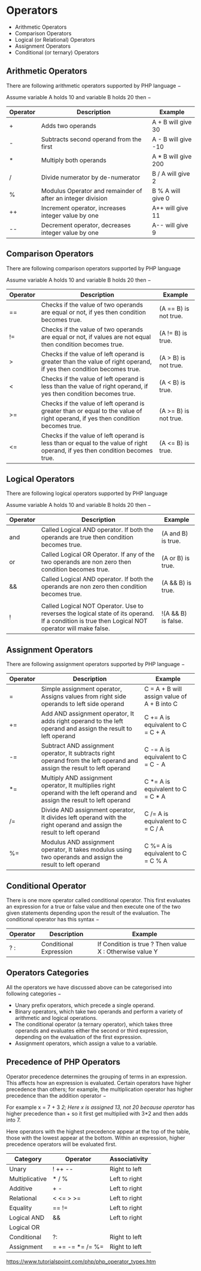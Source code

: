 # Operators

- Arithmetic Operators
- Comparison Operators
- Logical (or Relational) Operators
- Assignment Operators
- Conditional (or ternary) Operators

## Arithmetic Operators

There are following arithmetic operators supported by PHP language −

Assume variable A holds 10 and variable B holds 20 then −

| Operator | Description                                                 | Example              |
|----------|----------------------------------------------|----------------|
| +       | Adds two operands                                           | A + B will give 30   |
| -   | Subtracts second operand from the first                     | A - B will give -10  |
| *       | Multiply both operands                                      | A * B will give 200 |
| /        | Divide numerator by de-numerator                            | B / A will give 2    |
| %       | Modulus Operator and remainder of after an integer division | B % A will give 0    |
| ++       | Increment operator, increases integer value by one          | A++ will give 11     |
| --  | Decrement operator, decreases integer value by one          | A-- will give 9     |

## Comparison Operators

There are following comparison operators supported by PHP language

Assume variable A holds 10 and variable B holds 20 then −

| Operator | Description                                                                                                                     | Example                |
|----------|--------------------------------------------------|-------------|
| ==       | Checks if the value of two operands are equal or not, if yes then condition becomes true.                                       | (A == B) is not true.  |
| !=       | Checks if the value of two operands are equal or not, if values are not equal then condition becomes true.                      | (A != B) is true.      |
| >       | Checks if the value of left operand is greater than the value of right operand, if yes then condition becomes true.             | (A > B) is not true.  |
| <       | Checks if the value of left operand is less than the value of right operand, if yes then condition becomes true.                | (A < B) is true.      |
| >=      | Checks if the value of left operand is greater than or equal to the value of right operand, if yes then condition becomes true. | (A >= B) is not true. |
| <=      | Checks if the value of left operand is less than or equal to the value of right operand, if yes then condition becomes true.    | (A <= B) is true.     |

## Logical Operators

There are following logical operators supported by PHP language

Assume variable A holds 10 and variable B holds 20 then −

| Operator | Description                                                                                                                                      | Example             |
|----------|----------------------------------------------------|-----------|
| and      | Called Logical AND operator. If both the operands are true then condition becomes true.                                                          | (A and B) is true.  |
| or       | Called Logical OR Operator. If any of the two operands are non zero then condition becomes true.                                                 | (A or B) is true.   |
| &&       | Called Logical AND operator. If both the operands are non zero then condition becomes true.                                                      | (A && B) is true.   |
| ||     | Called Logical OR Operator. If any of the two operands are non zero then condition becomes true.                                                 | (A || B) is true. |
| !        | Called Logical NOT Operator. Use to reverses the logical state of its operand. If a condition is true then Logical NOT operator will make false. | !(A && B) is false. |

## Assignment Operators

There are following assignment operators supported by PHP language −

| Operator | Description                                                                                                               | Example                                     |
|----------|--------------------------------------------|-------------------|
| =        | Simple assignment operator, Assigns values from right side operands to left side operand                                  | C = A + B will assign value of A + B into C |
| +=       | Add AND assignment operator, It adds right operand to the left operand and assign the result to left operand              | C += A is equivalent to C = C + A           |
| -=       | Subtract AND assignment operator, It subtracts right operand from the left operand and assign the result to left operand  | C -= A is equivalent to C = C - A           |
| *=      | Multiply AND assignment operator, It multiplies right operand with the left operand and assign the result to left operand | C *= A is equivalent to C = C * A         |
| /=       | Divide AND assignment operator, It divides left operand with the right operand and assign the result to left operand      | C /= A is equivalent to C = C / A           |
| %=       | Modulus AND assignment operator, It takes modulus using two operands and assign the result to left operand                | C %= A is equivalent to C = C % A           |

## Conditional Operator

There is one more operator called conditional operator. This first evaluates an expression for a true or false value and then execute one of the two given statements depending upon the result of the evaluation. The conditional operator has this syntax −

| Operator | Description            | Example                                                 |
|-----------|--------------------|------------------------------------------|
| ? :      | Conditional Expression | If Condition is true ? Then value X : Otherwise value Y |

## Operators Categories

All the operators we have discussed above can be categorised into following categories −

- Unary prefix operators, which precede a single operand.
- Binary operators, which take two operands and perform a variety of arithmetic and logical operations.
- The conditional operator (a ternary operator), which takes three operands and evaluates either the second or third expression, depending on the evaluation of the first expression.
- Assignment operators, which assign a value to a variable.

## Precedence of PHP Operators

Operator precedence determines the grouping of terms in an expression. This affects how an expression is evaluated. Certain operators have higher precedence than others; for example, the multiplication operator has higher precedence than the addition operator −

For example x = 7 + 3 *2; Here x is assigned 13, not 20 because operator* has higher precedence than + so it first get multiplied with 3*2 and then adds into 7.

Here operators with the highest precedence appear at the top of the table, those with the lowest appear at the bottom. Within an expression, higher precedence operators will be evaluated first.

| Category       | Operator          | Associativity |
|----------------|-------------------|---------------|
| Unary          | ! ++ --      | Right to left |
| Multiplicative | * / %            | Left to right |
| Additive       | + -          | Left to right |
| Relational     | < <= > >=     | Left to right |
| Equality       | == !=             | Left to right |
| Logical AND    | &&                | Left to right |
| Logical OR     | ||              | Left to right |
| Conditional    | ?:                | Right to left |
| Assignment     | = += -= *= /= %= | Right to left |

<https://www.tutorialspoint.com/php/php_operator_types.htm>
